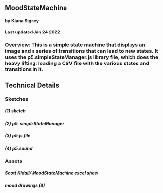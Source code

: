 ## MoodStateMachine
#### by Kiana Signey
#### Last updated Jan 24 2022


### Overview: This is a simple state machine that displays an image and a series of transitions that can lead to new states. It uses the p5.simpleStateManager.js library file, which does the heavy lifting: loading a CSV file with the various states and transitions in it.

## Technical Details
### Sketches 
##### (1) sketch
##### (2) p5. simpleStateManager
##### (3) p5.js file 
##### (4) p5.sound
### Assets 
##### Scott Kidall/ MoodStateMachine excel sheet
##### mood drawings (8)